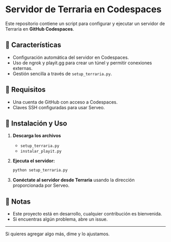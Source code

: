 # Servidor de Terraria en Codespaces  

Este repositorio contiene un script para configurar y ejecutar un servidor de Terraria en **GitHub Codespaces**.  

## 🚀 Características  
- Configuración automática del servidor en Codespaces.  
- Uso de ngrok y playit.gg para crear un túnel y permitir conexiones externas.  
- Gestión sencilla a través de `setup_terraria.py`.  

## 📜 Requisitos  
- Una cuenta de GitHub con acceso a Codespaces.  
- Claves SSH configuradas para usar Serveo.  

## 🔧 Instalación y Uso  

1. **Descarga los archivos**  
   - `setup_terraria.py`  
   - `instalar_playit.py`  

2. **Ejecuta el servidor:**  
   ```bash
   python setup_terraria.py
   ```  
3. **Conéctate al servidor desde Terraria** usando la dirección proporcionada por Serveo.  

## 📌 Notas  
- Este proyecto está en desarrollo, cualquier contribución es bienvenida.  
- Si encuentras algún problema, abre un issue.  

---  

Si quieres agregar algo más, dime y lo ajustamos.
